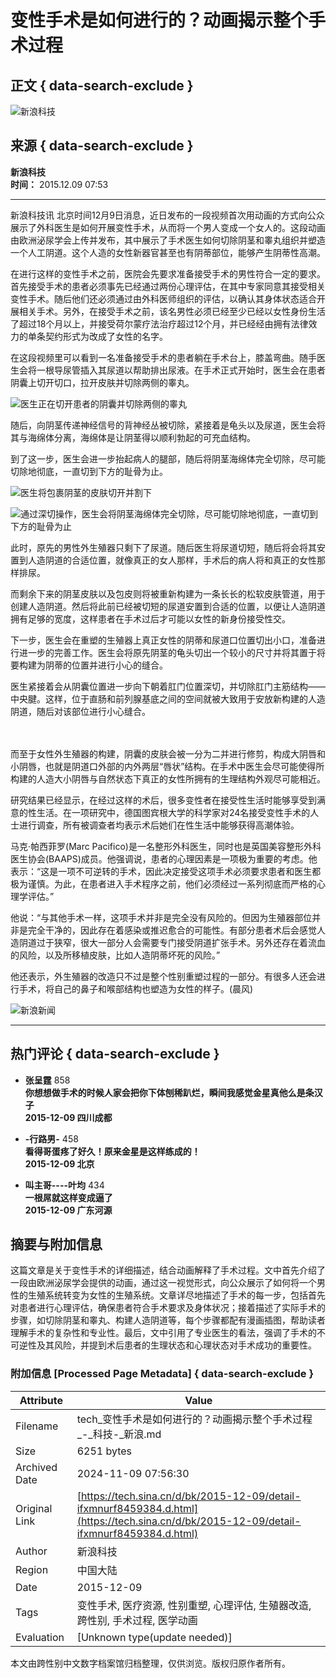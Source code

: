 # 变性手术是如何进行的？动画揭示整个手术过程

## 正文 { data-search-exclude }


![新浪科技](https://n.sinaimg.cn/default/622af858/20181010/default_avatar.jpg)

## 来源 { data-search-exclude }

**新浪科技**  
**时间：** 2015.12.09 07:53

---

新浪科技讯 北京时间12月9日消息，近日发布的一段视频首次用动画的方式向公众展示了外科医生是如何开展变性手术，从而将一个男人变成一个女人的。这段动画由欧洲泌尿学会上传并发布，其中展示了手术医生如何切除阴茎和睾丸组织并塑造一个人工阴道。这个人造的女性新器官甚至也有阴蒂部位，能够产生阴蒂性高潮。

在进行这样的变性手术之前，医院会先要求准备接受手术的男性符合一定的要求。首先接受手术的患者必须事先已经通过两份心理评估，在其中专家同意其接受相关变性手术。随后他们还必须通过由外科医师组织的评估，以确认其身体状态适合开展相关手术。另外，在接受手术之前，该名男性必须已经至少已经以女性身份生活了超过18个月以上，并接受荷尔蒙疗法治疗超过12个月，并已经经由拥有法律效力的单条契约形式为改成了女性的名字。

在这段视频里可以看到一名准备接受手术的患者躺在手术台上，膝盖弯曲。随手医生会将一根导尿管插入其尿道以帮助排出尿液。在手术正式开始时，医生会在患者阴囊上切开切口，拉开皮肤并切除两侧的睾丸。

![医生正在切开患者的阴囊并切除两侧的睾丸](https://k.sinaimg.cn/n/tech/transform/20151209/nPID-fxmifzh4423484.jpg/w700d1q75cms.jpg?by=cms_fixed_width)

随后，向阴茎传递神经信号的背神经丛被切除，紧接着是龟头以及尿道，医生会将其与海绵体分离，海绵体是让阴茎得以顺利勃起的可充血结构。

到了这一步，医生会进一步抬起病人的腿部，随后将阴茎海绵体完全切除，尽可能切除地彻底，一直切到下方的耻骨为止。

![医生将包裹阴茎的皮肤切开并割下](https://k.sinaimg.cn/n/tech/transform/20151209/sj4j-fxmisxu6317242.jpg/w700d1q75cms.jpg?by=cms_fixed_width)

![通过深切操作，医生会将阴茎海绵体完全切除，尽可能切除地彻底，一直切到下方的耻骨为止](https://k.sinaimg.cn/n/tech/transform/20151209/XjUl-fxmifzh4423514.jpg/w700d1q75cms.jpg?by=cms_fixed_width)

此时，原先的男性外生殖器只剩下了尿道。随后医生将尿道切短，随后将会将其安置到人造阴道的合适位置，就像真正的女人那样，手术后的病人将和真正的女性那样排尿。

而剩余下来的阴茎皮肤以及包皮则将被重新构建为一条长长的松软皮肤管道，用于创建人造阴道。然后将此前已经被切短的尿道安置到合适的位置，以便让人造阴道拥有足够的宽度，这样患者在手术过后才可能以女性的新身份接受性交。

下一步，医生会在重塑的生殖器上真正女性的阴蒂和尿道口位置切出小口，准备进行进一步的完善工作。医生会将原先阴茎的龟头切出一个较小的尺寸并将其置于将要构建为阴蒂的位置并进行小心的缝合。

医生紧接着会从阴囊位置进一步向下朝着肛门位置深切，并切除肛门主筋结构——中央腱。这样，位于直肠和前列腺基底之间的空间就被大致用于安放新构建的人造阴道，随后对该部位进行小心缝合。

![一次外生殖器变性手术主要包括去除阴茎及睾丸，创建人造阴道，包括构建能够触发性快感的人造阴蒂以及大小阴唇结构](data:image/png;base64,iVBORw0KGgoAAAANSUhEUgAAAAQAAAADAQMAAACOOjyFAAAAA1BMVEUAAACnej3aAAAAAXRSTlMAQObYZgAAAApJREFUCNdjAAMAAAYAAegKKqQAAAAASUVORK5CYII=)

![研究结果已经显示，在经过这样的术后，很多变性者在接受性生活时能够享受到满意的性生活](data:image/png;base64,iVBORw0KGgoAAAANSUhEUgAAAAQAAAADAQMAAACOOjyFAAAAA1BMVEUAAACnej3aAAAAAXRSTlMAQObYZgAAAApJREFUCNdjAAMAAAYAAegKKqQAAAAASUVORK5CYII=)

而至于女性外生殖器的构建，阴囊的皮肤会被一分为二并进行修剪，构成大阴唇和小阴唇，也就是阴道口外部的内外两层“唇状”结构。在手术中医生会尽可能使得所构建的人造大小阴唇与自然状态下真正的女性所拥有的生理结构外观尽可能相近。

研究结果已经显示，在经过这样的术后，很多变性者在接受性生活时能够享受到满意的性生活。在一项研究中，德国图宾根大学的科学家对24名接受变性手术的人士进行调查，所有被调查者均表示术后她们在性生活中能够获得高潮体验。

马克·帕西菲罗(Marc Pacifico)是一名整形外科医生，同时也是英国美容整形外科医生协会(BAAPS)成员。他强调说，患者的心理因素是一项极为重要的考虑。他表示：“这是一项不可逆转的手术，因此决定接受这项手术必须要求患者和医生都极为谨慎。为此，在患者进入手术程序之前，他们必须经过一系列彻底而严格的心理学评估。”

他说：“与其他手术一样，这项手术并非是完全没有风险的。但因为生殖器部位并非是完全干净的，因此存在着感染或推迟愈合的可能性。有部分患者术后会感觉人造阴道过于狭窄，很大一部分人会需要专门接受阴道扩张手术。另外还存在着流血的风险，以及所移植皮肤，比如人造阴蒂坏死的风险。”

他还表示，外生殖器的改造只不过是整个性别重塑过程的一部分。有很多人还会进行手术，将自己的鼻子和喉部结构也塑造为女性的样子。(晨风)

![新浪新闻](https://n.sinaimg.cn/default/80905340/20200331/sinalogo.png)

---

## 热门评论 { data-search-exclude }

- **张呈霆** 858  
  **你想想做手术的时候人家会把你下体刨稀趴烂，瞬间我感觉金星真他么是条汉子**  
  **2015-12-09 四川成都**

- **\-行路男-** 458  
  **看得哥蛋疼了好久！原来金星是这样练成的！**  
  **2015-12-09 北京**

- **叫主哥----叶均** 434  
  **一根屌就这样变成逼了**  
  **2015-12-09 广东河源**

## 摘要与附加信息

<!-- tcd_abstract -->
这篇文章是关于变性手术的详细描述，结合动画解释了手术过程。文中首先介绍了一段由欧洲泌尿学会提供的动画，通过这一视觉形式，向公众展示了如何将一个男性的生殖系统转变为女性的生殖系统。文章详尽地描述了手术的每一步，包括首先对患者进行心理评估，确保患者符合手术要求及身体状况；接着描述了实际手术的步骤，如切除阴茎和睾丸、构建人造阴道等，每个步骤都配有漫画插图，帮助读者理解手术的复杂性和专业性。最后，文中引用了专业医生的看法，强调了手术的不可逆性及其风险，并提到术后患者的生理状态和心理状态对手术成功的重要性。
<!-- tcd_abstract_end -->

### 附加信息 [Processed Page Metadata] { data-search-exclude }

| Attribute       | Value                                  |
|-----------------|----------------------------------------|
| Filename        | tech_变性手术是如何进行的？动画揭示整个手术过程_-_科技-_新浪.md                             |
| Size            | 6251 bytes                           |
| Archived Date   | 2024-11-09 07:56:30                             |
| Original Link   | [https://tech.sina.cn/d/bk/2015-12-09/detail-ifxmnurf8459384.d.html](https://tech.sina.cn/d/bk/2015-12-09/detail-ifxmnurf8459384.d.html)                       |
| Author          | 新浪科技                               |
| Region          | 中国大陆                               |
| Date            | 2015-12-09                                 |
| Tags            | 变性手术, 医疗资源, 性别重塑, 心理评估, 生殖器改造, 跨性别, 手术过程, 医学动画                                 |
| Evaluation            | [Unknown type(update needed)]                                 |
<!-- tcd_table_end -->

本文由跨性别中文数字档案馆归档整理，仅供浏览。版权归原作者所有。
